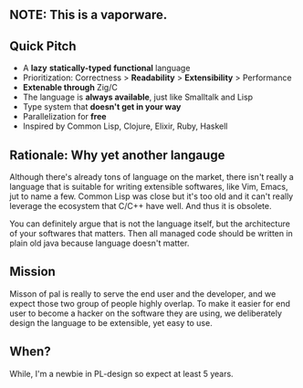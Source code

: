 ## NOTE: This is a vaporware.

## Quick Pitch
- A **lazy** **statically-typed** **functional** language
- Prioritization: Correctness > **Readability** > **Extensibility** > Performance
- **Extenable through** Zig/C
- The language is **always available**, just like Smalltalk and Lisp
- Type system that **doesn't get in your way**
- Parallelization for **free**
- Inspired by Common Lisp, Clojure, Elixir, Ruby, Haskell

## Rationale: Why yet another langauge

Although there's already tons of language on the market, there isn't really a language that is suitable for writing extensible softwares, like Vim, Emacs, jut to name a few. Common Lisp was close but it's too old and it can't really leverage the ecosystem that C/C++ have well. And thus it is obsolete.

You can definitely argue that is not the language itself, but the architecture of your softwares that matters. Then all managed code should be written in plain old java because language doesn't matter.

## Mission

Misson of pal is really to serve the end user and the developer, and we expect those two group of people highly overlap. To make it easier for end user to become a hacker on the software they are using, we deliberately design the language to be extensible, yet easy to use.

## When?

While, I'm a newbie in PL-design so expect at least 5 years.
